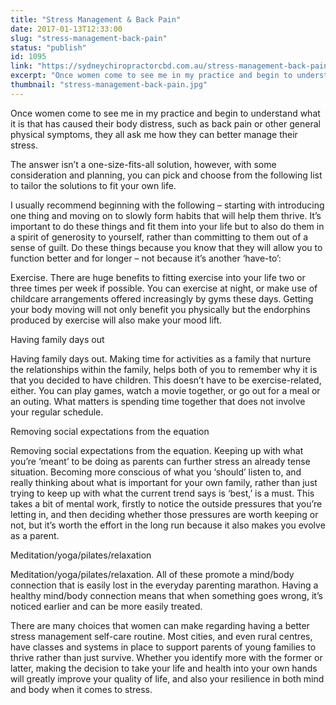 ```yaml
---
title: "Stress Management & Back Pain"
date: 2017-01-13T12:33:00
slug: "stress-management-back-pain"
status: "publish"
id: 1095
link: "https://sydneychiropractorcbd.com.au/stress-management-back-pain/"
excerpt: "Once women come to see me in my practice and begin to understand what it is that has caused their body distress, such as back pain or other general physical symptoms, they all ask me how they can better manage their stress. The answer isn’t a one-size-fits-all solution, however, with some consideration and planning, you […]"
thumbnail: "stress-management-back-pain.jpg"
---
```


Once women come to see me in my practice and begin to understand what it is that has caused their body distress, such as back pain or other general physical symptoms, they all ask me how they can better manage their stress.

The answer isn’t a one-size-fits-all solution, however, with some consideration and planning, you can pick and choose from the following list to tailor the solutions to fit your own life.

I usually recommend beginning with the following – starting with introducing one thing and moving on to slowly form habits that will help them thrive. It’s important to do these things and fit them into your life but to also do them in a spirit of generosity to yourself, rather than committing to them out of a sense of guilt. Do these things because you know that they will allow you to function better and for longer – not because it’s another ‘have-to’:

Exercise. There are huge benefits to fitting exercise into your life two or three times per week if possible. You can exercise at night, or make use of childcare arrangements offered increasingly by gyms these days. Getting your body moving will not only benefit you physically but the endorphins produced by exercise will also make your mood lift.

Having family days out

Having family days out. Making time for activities as a family that nurture the relationships within the family, helps both of you to remember why it is that you decided to have children. This doesn’t have to be exercise-related, either. You can play games, watch a movie together, or go out for a meal or an outing. What matters is spending time together that does not involve your regular schedule.

Removing social expectations from the equation

Removing social expectations from the equation. Keeping up with what you’re ‘meant’ to be doing as parents can further stress an already tense situation. Becoming more conscious of what you ‘should’ listen to, and really thinking about what is important for your own family, rather than just trying to keep up with what the current trend says is ‘best,’ is a must. This takes a bit of mental work, firstly to notice the outside pressures that you’re letting in, and then deciding whether those pressures are worth keeping or not, but it’s worth the effort in the long run because it also makes you evolve as a parent.

Meditation/yoga/pilates/relaxation

Meditation/yoga/pilates/relaxation. All of these promote a mind/body connection that is easily lost in the everyday parenting marathon. Having a healthy mind/body connection means that when something goes wrong, it’s noticed earlier and can be more easily treated.

There are many choices that women can make regarding having a better stress management self-care routine. Most cities, and even rural centres, have classes and systems in place to support parents of young families to thrive rather than just survive. Whether you identify more with the former or latter, making the decision to take your life and health into your own hands will greatly improve your quality of life, and also your resilience in both mind and body when it comes to stress.
